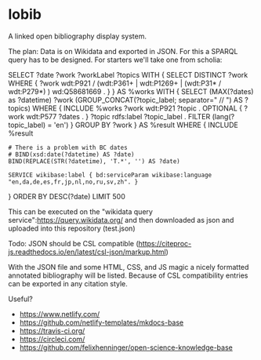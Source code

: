 # lobib
A linked open bibliography display system.

The plan:
Data is on Wikidata and exported in JSON.
For this a SPARQL query has to be designed. For starters we'll take one from scholia:

  SELECT ?date ?work ?workLabel ?topics
  WITH {
    SELECT DISTINCT ?work WHERE {
      ?work wdt:P921 / (wdt:P361+ | wdt:P1269+ | (wdt:P31* / wdt:P279*) ) wd:Q58681669 .
    }
  } AS %works
  WITH {
    SELECT (MAX(?dates) as ?datetime) ?work (GROUP_CONCAT(?topic_label; separator=" // ") AS ?topics) WHERE {
      INCLUDE %works
      ?work wdt:P921 ?topic . 
      OPTIONAL { ?work wdt:P577 ?dates . }
      ?topic rdfs:label ?topic_label .  FILTER (lang(?topic_label) = 'en')
    }
    GROUP BY ?work
  } AS %result
  WHERE {
    INCLUDE %result

    # There is a problem with BC dates
    # BIND(xsd:date(?datetime) AS ?date)
    BIND(REPLACE(STR(?datetime), 'T.*', '') AS ?date)

    SERVICE wikibase:label { bd:serviceParam wikibase:language "en,da,de,es,fr,jp,nl,no,ru,sv,zh". }
  }
  ORDER BY DESC(?date)
  LIMIT 500

This can be executed on the "wikidata query service":https://query.wikidata.org/ and then downloaded as json and uploaded into this repository (test.json)

Todo: JSON should be CSL compatible (https://citeproc-js.readthedocs.io/en/latest/csl-json/markup.html)

With the JSON file and some HTML, CSS, and JS magic a nicely formatted annotated bibliography will be listed. 
Because of CSL compatibility entries can be exported in any citation style. 


Useful?
* https://www.netlify.com/
* https://github.com/netlify-templates/mkdocs-base
* https://travis-ci.org/
* https://circleci.com/
* https://github.com/felixhenninger/open-science-knowledge-base
